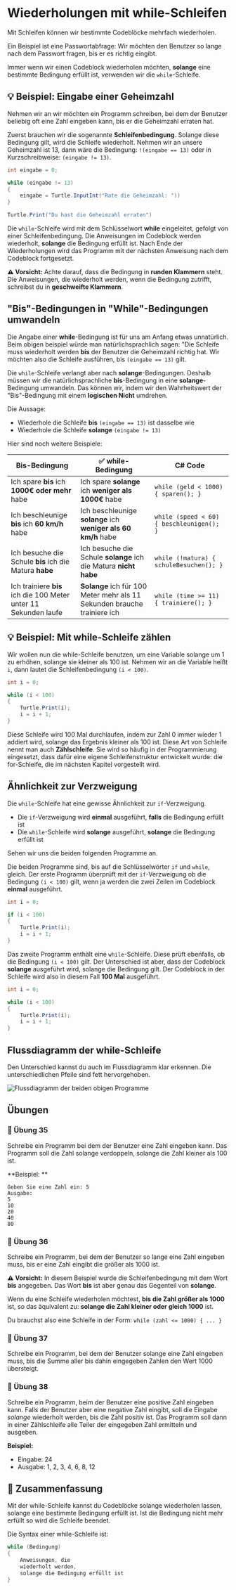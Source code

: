 # Wiederholungen mit while-Schleifen

Mit Schleifen können wir bestimmte Codeblöcke mehrfach wiederholen.

Ein Beispiel ist eine Passwortabfrage:
Wir möchten den Benutzer so lange nach dem Passwort fragen, bis er es richtig eingibt.

Immer wenn wir einen Codeblock wiederholen möchten, 
**solange** eine bestimmte Bedingung erfüllt ist, verwenden wir die `while`-Schleife.

## 💡 Beispiel: Eingabe einer Geheimzahl

Nehmen wir an wir möchten ein Programm schreiben,
bei dem der Benutzer beliebig oft eine Zahl eingeben kann,
bis er die Geheimzahl erraten hat.

Zuerst brauchen wir die sogenannte **Schleifenbedingung**.
Solange diese Bedingung gilt, wird die Schleife wiederholt.
Nehmen wir an unsere Geheimzahl ist 13, dann wäre die Bedingung: `!(eingabe == 13)`
oder in Kurzschreibweise: `(eingabe != 13)`.


```cs
int eingabe = 0;

while (eingabe != 13)
{
    eingabe = Turtle.InputInt("Rate die Geheimzahl: "))
}

Turtle.Print("Du hast die Geheimzahl erraten")
```

Die `while`-Schleife wird mit dem Schlüsselwort **while** eingeleitet, gefolgt von einer Schleifenbedingung.
Die Anweisungen im Codeblock werden wiederholt, **solange** die Bedingung erfüllt ist.
Nach Ende der Wiederholungen wird das Programm mit der nächsten Anweisung nach dem Codeblock fortgesetzt.

**⚠️ Vorsicht:** Achte darauf, dass die Bedingung in **runden Klammern** steht. Die Anweisungen, die wiederholt werden, wenn die Bedingung zutrifft, schreibst du in **geschweifte Klammern**.

## "Bis"-Bedingungen in "While"-Bedingungen umwandeln

Die Angabe einer **while**-Bedingung ist für uns am Anfang etwas unnatürlich.
Beim obigen beispiel würde man natürlichsprachlich sagen:
"Die Schleife muss wiederholt werden **bis** der Benutzer die Geheimzahl richtig hat.
Wir möchten also die Schleife ausführen, bis `(eingabe == 13)` gilt.

Die `while`-Schleife verlangt aber nach **solange**-Bedingungen.
Deshalb müssen wir die natürlichsprachliche **bis**-Bedingung in eine **solange**-Bedingung umwandeln.
Das können wir, indem wir den Wahrheitswert der "Bis"-Bedingung
mit einem **logischen Nicht** umdrehen.

Die Aussage:
* Wiederhole die Schleife **bis** `(eingabe == 13)` ist dasselbe wie
* Wiederhole die Schleife **solange** `(eingabe != 13)`

Hier sind noch weitere Beispiele:

| Bis-Bedingung  | ✅ while-Bedingung | C# Code |
| ------------- | ------------- | ------------- |
| Ich spare **bis** ich **1000€ oder mehr** habe | Ich spare **solange** ich **weniger als 1000€** habe | `while (geld < 1000) { sparen(); }` |
| Ich beschleunige **bis** ich **60 km/h** habe | Ich beschleunige **solange** ich  **weniger als 60 km/h** habe |  `while (speed < 60) { beschleunigen(); }` |
| Ich besuche die Schule **bis** ich die Matura **habe** | Ich besuche die Schule **solange** ich die Matura **nicht habe** | `while (!matura) { schuleBesuchen(); }` |
| Ich trainiere **bis** ich die 100 Meter unter 11 Sekunden laufe | **Solange** ich für 100 Meter mehr als 11 Sekunden brauche trainiere ich | `while (time >= 11) { trainiere(); }` |


## 💡 Beispiel: Mit while-Schleife zählen

Wir wollen nun die while-Schleife benutzen, um eine
Variable solange um 1 zu erhöhen, solange sie kleiner als 100 ist.
Nehmen wir an die Variable heißt `i`, dann lautet die Schleifenbedingung `(i < 100)`.

```cs
int i = 0;

while (i < 100)
{
    Turtle.Print(i);
    i = i + 1;
}
```

Diese Schleife wird 100 Mal durchlaufen, indem zur Zahl 0 immer wieder 1 addiert wird,
solange das Ergebnis kleiner als 100 ist.
Diese Art von Schleife nennt man auch **Zählschleife**.
Sie wird so häufig in der Programmierung eingesetzt,
dass dafür eine eigene Schleifenstruktur entwickelt wurde:
die for-Schleife, die im nächsten Kapitel vorgestellt wird.

## Ähnlichkeit zur Verzweigung

Die `while`-Schleife hat eine gewisse Ähnlichkeit zur `if`-Verzweigung.

* Die `if`-Verzweigung wird **einmal** ausgeführt, **falls** die Bedingung erfüllt ist
* Die `while`-Schleife wird **solange** ausgeführt, **solange** die Bedingung erfüllt ist

Sehen wir uns die beiden folgenden Programme an.

Die beiden Programme sind, bis auf die Schlüsselwörter `if` und `while`, gleich.
Der erste Programm überprüft mit der `if`-Verzweigung ob die Bedingung 
`(i < 100)` gilt, wenn ja werden die zwei Zeilen im Codeblock **einmal** ausgeführt.

```cs
int i = 0;

if (i < 100)
{
    Turtle.Print(i);
    i = i + 1;
}
```

Das zweite Programm enthält eine `while`-Schleife.
Diese prüft ebenfalls, ob die Bedingung `(i < 100)` gilt.
Der Unterschied ist aber, dass der Codeblock **solange** ausgeführt wird,
solange die Bedingung gilt. Der Codeblock in der Schleife
wird also in diesem Fall **100 Mal** ausgeführt.

```cs
int i = 0;

while (i < 100)
{
    Turtle.Print(i);
    i = i + 1;
}
```

## Flussdiagramm der while-Schleife

Den Unterschied kannst du auch im Flussdiagramm klar erkennen.
Die unterschiedlichen Pfeile sind fett hervorgehoben.

![Flussdiagramm der beiden obigen Programme](./images/ifvswhile.png)

<!-- 
## ⚠️ Die Endlosschleife und Abbruch mit break
-->


## Übungen

### 📝 Übung 35
Schreibe ein Programm bei dem der Benutzer eine Zahl eingeben kann.
Das Programm soll die Zahl solange verdoppeln,
solange die Zahl kleiner als 100 ist.

**Beispiel: **
```
Geben Sie eine Zahl ein: 5
Ausgabe:
5
10
20
40
80
```

### 📝 Übung 36
Schreibe ein Programm, bei dem der Benutzer so lange eine Zahl eingeben muss,
bis er eine Zahl eingibt die größer als 1000 ist.

**⚠️ Vorsicht:** In diesem Beispiel wurde die Schleifenbedingung mit dem
Wort **bis** angegeben. Das Wort **bis** ist aber genau das Gegenteil von **solange**.

Wenn du eine Schleife wiederholen möchtest, **bis die Zahl größer als 1000** ist,
so das äquivalent zu: **solange die Zahl kleiner oder gleich 1000** ist.

Du brauchst also eine Schleife in der Form: `while (zahl <= 1000) { ... }`

### 📝 Übung 37
Schreibe ein Programm, bei dem der Benutzer solange eine Zahl
eingeben muss, bis die Summe aller bis dahin eingegeben Zahlen
den Wert 1000 übersteigt.

### 📝 Übung 38

Schreibe ein Programm, beim der Benutzer eine positive Zahl eingeben kann.
Falls der Benutzer aber eine negative Zahl eingibt, 
soll die Eingabe *solange* wiederholt werden, bis die Zahl positiv ist.
Das Programm soll dann in einer Zählschleife alle Teiler der
eingegeben Zahl ermitteln und ausgeben.

**Beispiel:**

* Eingabe: 24
* Ausgabe: 1, 2, 3, 4, 6, 8, 12

<!-- 
### 📝 Übung 39

Schreibe ein Programm bei der Zuerst eine Zufallszahl zwischen 1 und 100 generiert wird.
Der folgende Code demonstriert wie das funktioniert.

```python
from random import *
randint(1,100)
```
Der Benutzer muss solange eine Zahl eingeben, bis er die Zufallszahl errät.
Falls der Benutzer eine zu kleine Zahl eingibt, gibst du "zu niedrig" aus.
Falls die Eingabe zu hoch ist, gibst du "zu hoch" aus.
So unterstützt du den Benutzer deines Programms.
-->

## 🧭 Zusammenfassung

Mit der while-Schleife kannst du Codeblöcke solange wiederholen lassen, solange eine bestimmte Bedingung erfüllt ist. Ist die Bedingung nicht mehr erfüllt so wird die Schleife beendet.

Die Syntax einer while-Schleife ist:

```cs
while (Bedingung)
{
    Anweisungen, die
    wiederholt werden,
    solange die Bedingung erfüllt ist
}
```


















